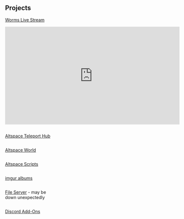 <h2 id="projects">Projects</h2>
<p><a href="http://gg.gg/worms">Worms Live Stream</a></p>
<iframe width="570" height="320" src="https://gg.gg/wormsimbed" frameborder="0" allow="autoplay; encrypted-media" allowfullscreen></iframe><hr style="height:1px; visibility:hidden;" />
<p><a href="/althub">Altspace Teleport Hub</a></p><hr style="height:1px; visibility:hidden;" />
<p><a href="https://account.altvr.com/worlds/954689156213113037">Altspace World</a></p><hr style="height:1px; visibility:hidden;" />
<p><a href="/AltspaceVR/">Altspace Scripts</a></p><hr style="height:1px; visibility:hidden;" />
<p><a href="https://lunartiger69.imgur.com/" target="_blank">imgur albums</a></p><hr style="height:1px; visibility:hidden;" />
<p><a href='http://lunar.zapto.org'>File Server</a> - may be<br>down unexpectedly</p><hr style="height:1px; visibility:hidden;" />
<p><a href='/Discord'>Discord Add-Ons</a></p>